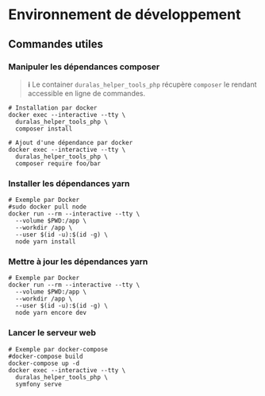 # Environnement de développement

## Commandes utiles

### Manipuler les dépendances composer

> **ℹ** Le container `duralas_helper_tools_php` récupère `composer` le rendant accessible en ligne de commandes.

```shell
# Installation par docker
docker exec --interactive --tty \
  duralas_helper_tools_php \
  composer install

# Ajout d'une dépendance par docker
docker exec --interactive --tty \
  duralas_helper_tools_php \
  composer require foo/bar
```

### Installer les dépendances yarn

```shell
# Exemple par Docker
#sudo docker pull node
docker run --rm --interactive --tty \
  --volume $PWD:/app \
  --workdir /app \
  --user $(id -u):$(id -g) \
  node yarn install
```

### Mettre à jour les dépendances yarn

```shell
# Exemple par Docker
docker run --rm --interactive --tty \
  --volume $PWD:/app \
  --workdir /app \
  --user $(id -u):$(id -g) \
  node yarn encore dev
```

### Lancer le serveur web

```shell
# Exemple par docker-compose
#docker-compose build
docker-compose up -d
docker exec --interactive --tty \
  duralas_helper_tools_php \
  symfony serve 
```
